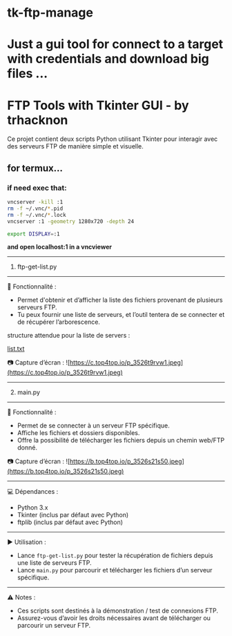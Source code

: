 # tk-ftp-manage
Just a gui tool for connect to a target with credentials and download big files ...
=====================================================
   FTP Tools with Tkinter GUI - by trhacknon
=====================================================

Ce projet contient deux scripts Python utilisant Tkinter 
pour interagir avec des serveurs FTP de manière simple 
et visuelle.

## for termux...
### if need exec that:

```bash
vncserver -kill :1
rm -f ~/.vnc/*.pid
rm -f ~/.vnc/*.lock
vncserver :1 -geometry 1280x720 -depth 24
```

```bash
export DISPLAY=:1
```

**and open localhost:1 in a vncviewer**


-----------------------------------------------------
1. ftp-get-list.py  
-----------------------------------------------------
📌 Fonctionnalité :
- Permet d'obtenir et d’afficher la liste des fichiers 
  provenant de plusieurs serveurs FTP.
- Tu peux fournir une liste de serveurs, et l’outil 
  tentera de se connecter et de récupérer l’arborescence.
  
structure attendue pour la liste de servers :

[list.txt](https://raw.githubusercontent.com/trh4ckn0n/tk-ftp-manage/refs/heads/master/list.txt)

📷 Capture d’écran :
![https://c.top4top.io/p_3526t9rvw1.jpeg](https://c.top4top.io/p_3526t9rvw1.jpeg)

-----------------------------------------------------
2. main.py  
-----------------------------------------------------
📌 Fonctionnalité :
- Permet de se connecter à un serveur FTP spécifique.  
- Affiche les fichiers et dossiers disponibles.  
- Offre la possibilité de télécharger les fichiers 
  depuis un chemin web/FTP donné.  

📷 Capture d’écran :
![https://b.top4top.io/p_3526s21s50.jpeg](https://b.top4top.io/p_3526s21s50.jpeg)

-----------------------------------------------------
💻 Dépendances :
- Python 3.x
- Tkinter (inclus par défaut avec Python)
- ftplib (inclus par défaut avec Python)

-----------------------------------------------------
▶️ Utilisation :
- Lance `ftp-get-list.py` pour tester la récupération 
  de fichiers depuis une liste de serveurs FTP.
- Lance `main.py` pour parcourir et télécharger 
  les fichiers d’un serveur spécifique.

-----------------------------------------------------
⚠️ Notes :
- Ces scripts sont destinés à la démonstration / test 
  de connexions FTP.  
- Assurez-vous d’avoir les droits nécessaires avant 
  de télécharger ou parcourir un serveur FTP.
